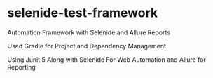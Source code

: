 # selenide-test-framework
Automation Framework with Selenide and Allure Reports

Used Gradle for Project and Dependency Management

Using Junit 5 Along with Selenide For Web Automation and Allure for Reporting
